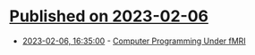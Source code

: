 # [Published on 2023-02-06](index.md)

* [2023-02-06, 16:35:00](https://soylentnews.org/article.pl?sid=23/02/05/1017214&from=rss) - [Computer Programming Under fMRI](https://soylentnews.org/article.pl?sid=23/02/05/1017214&from=rss)
